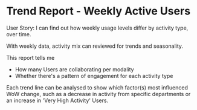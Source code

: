 # Trend Report - Weekly Active Users

User Story: I can find out how weekly usage levels differ by activity type, over time. 

With weekly data, activity mix can reviewed for trends and seasonality.   

This report tells me

- How many Users are collaborating per modality
- Whether there's a pattern of engagement for each activity type

Each trend line can be analysed to show which factor(s) most influenced WoW change, such as a decrease in activity from specific departments or an increase in 'Very High Activity' Users. 
